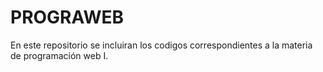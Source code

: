 # PROGRAWEB
En este repositorio se incluiran los codigos correspondientes a la materia de programación web I.
